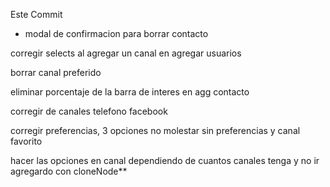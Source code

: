 Este Commit

* modal de confirmacion para borrar contacto

corregir selects al agregar un canal en agregar usuarios

borrar canal preferido

eliminar porcentaje de la barra de interes en agg contacto

corregir de canales telefono facebook

corregir preferencias, 3 opciones no molestar sin preferencias y canal favorito

hacer las opciones en canal dependiendo de cuantos canales tenga y no ir agregardo con cloneNode**